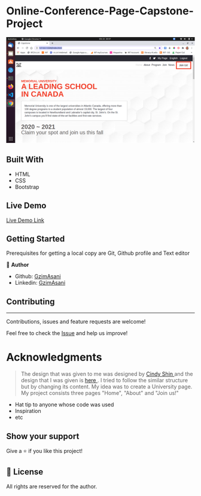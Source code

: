 # Online-Conference-Page-Capstone-Project

[](https://img.shields.io/badge/Microverse-blueviolet)

![screenshot](./media/Screen1.png)


## Built With

- HTML
- CSS
- Bootstrap

## Live Demo

[Live Demo Link](https://gracious-hermann-bdef87.netlify.app)

## Getting Started

Prerequisites for getting a local copy are Git, Github profile and Text editor

👤 **Author**

- Github: [GzimAsani](https://github.com/GzimAsani)
- Linkedin: [GzimAsani](https://www.linkedin.com/in/gzim-asani-83390a17a/)

## Contributing
---
Contributions, issues and feature requests are welcome!

Feel free to check the [Issue]() and help us improve!

# Acknowledgments

> The design that was given to me was designed by <a href="https://www.behance.net/adagio07"> Cindy Shin </a> and the design that I was given is <a href="https://www.behance.net/gallery/29845175/CC-Global-Summit-2015"> here </a>. I tried to follow the similar structure but by changing its content. My idea was to create a University page. My project consists three pages "Home", "About" and "Join us!"

- Hat tip to anyone whose code was used
- Inspiration
- etc

## Show your support

Give a ⭐️ if you like this project!

## 📝 License

All rights are reserved for the author.

